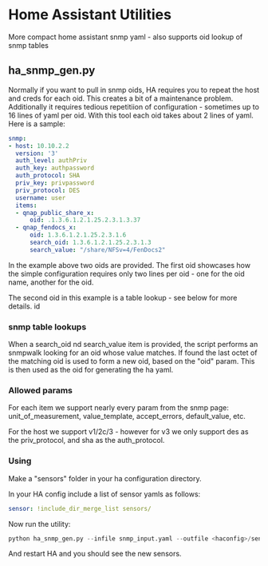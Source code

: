 # Home Assistant Utilities
More compact home assistant snmp yaml - also supports oid lookup of snmp tables

## ha_snmp_gen.py
Normally if you want to pull in snmp oids, HA requires you to repeat the host and creds for each oid. This creates a bit of a maintenance problem.  Additionally it requires tedious repetitiion of configuration - sometimes up to 16 lines of yaml per oid.  With this tool each oid takes about 2 lines of yaml.  Here is a sample:

```yaml
snmp:
- host: 10.10.2.2
  version: '3'
  auth_level: authPriv
  auth_key: authpassword
  auth_protocol: SHA
  priv_key: privpassword
  priv_protocol: DES
  username: user
  items:
  - qnap_public_share_x:
      oid: .1.3.6.1.2.1.25.2.3.1.3.37
  - qnap_fendocs_x:
      oid: 1.3.6.1.2.1.25.2.3.1.6
      search_oid: 1.3.6.1.2.1.25.2.3.1.3
      search_value: "/share/NFSv=4/FenDocs2"
```

In the example above two oids are provided.  The first oid showcases how the simple configuration requires only two lines per oid - one for the oid name, another for the oid.  

The second oid in this example is a table lookup - see below for more details.
id 


### snmp table lookups
When a search_oid nd search_value item is provided, the script performs an snmpwalk looking for an oid whose value matches.  If found the last octet of the matching oid is used to form a new oid, based on the "oid" param. This is then used as the oid for generating the ha yaml.

### Allowed params
For each item we support nearly every param from the snmp page: unit_of_measurement, value_template, accept_errors, default_value, etc.  

For the host we support v1/2c/3 - however for v3 we only support des as the priv_protocol, and sha as the auth_protocol.  

### Using
Make a "sensors" folder in your ha configuration directory.  

In your HA config include a list of sensor yamls as follows:

```yaml
sensor: !include_dir_merge_list sensors/
```

Now run the utility:

```python
python ha_snmp_gen.py --infile snmp_input.yaml --outfile <haconfig>/sensors/snmp.yaml
```

And restart HA and you should see the new sensors.
